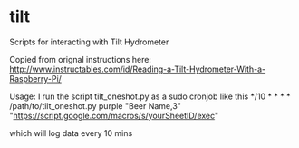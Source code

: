 # tilt
Scripts for interacting with Tilt Hydrometer

Copied from orignal instructions here: http://www.instructables.com/id/Reading-a-Tilt-Hydrometer-With-a-Raspberry-Pi/

Usage:
I run the script tilt_oneshot.py as a sudo cronjob like this
*/10 * * * * /path/to/tilt_oneshot.py purple "Beer Name,3" "https://script.google.com/macros/s/yourSheetID/exec"

which will log data every 10 mins

